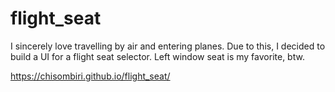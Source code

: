 # flight_seat
I sincerely love travelling by air and entering planes. Due to this, I decided to build a UI for a flight seat selector. Left window seat is my favorite, btw.

https://chisombiri.github.io/flight_seat/
